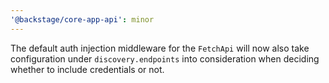 ```yaml
---
'@backstage/core-app-api': minor
---
```


The default auth injection middleware for the `FetchApi` will now also take configuration under `discovery.endpoints` into consideration when deciding whether to include credentials or not.
